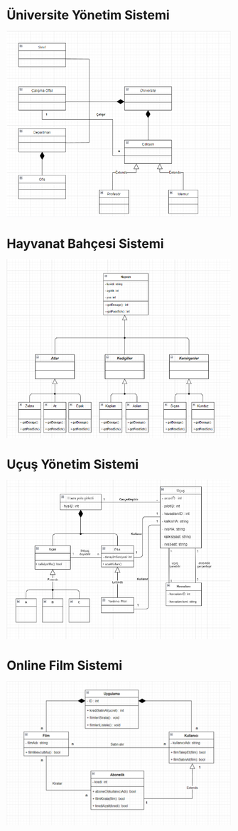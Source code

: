 # Üniversite Yönetim Sistemi
![Üniversite Yönetim Sistemi](UniversiteYonetimSistemi.png)

# Hayvanat Bahçesi Sistemi
![Hayvanat Bahçesi Sistemi](HayvanatBahcesi.png)

# Uçuş Yönetim Sistemi
![Uçuş Yönetim Sistemi](UcusYonetimSistemi.png)


# Online Film Sistemi
![ Online Film Sistemi](OnlineFilmSistemi.png)